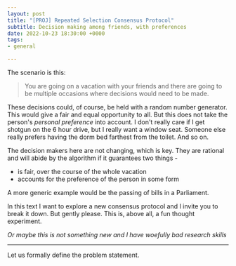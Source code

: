 ```yaml
---
layout: post
title: "[PROJ] Repeated Selection Consensus Protocol"
subtitle: Decision making among friends, with preferences
date: 2022-10-23 18:30:00 +0000
tags:
- general

---
```

The scenario is this:

> You are going on a vacation with your friends and there are going to be multiple occasions where decisions would need to be made. 

These decisions could, of course, be held with a random number generator. This would give a fair and equal opportunity to all. But this does not take the person's _personal preference_ into account. I don't really care if I get shotgun on the 6 hour drive, but I really want a window seat. Someone else really prefers having the dorm bed farthest from the toilet. And so on. 

The decision makers here are not changing, which is key. They are rational and will abide by the algorithm if it guarantees two things - 

* is fair, over the course of the whole vacation
* accounts for the preference of the person in some form

A more generic example would be the passing of bills in a Parliament. 

In this text I want to explore a new consensus protocol and I invite you to break it down. But gently please. This is, above all, a fun thought experiment.

_Or maybe this is not something new and I have woefully bad research skills_

***

Let us formally define the problem statement.